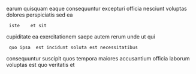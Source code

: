 <!--
title: Distributed zero administration Graphic Interface
author: Meaghan
date: 2014-11-06-1512
link: 2014-11-06-1512-distributed-zero-administration-graphic-interface
tags: [free,system,HTTP,beards]
-->

earum quisquam eaque consequuntur
  excepturi officia 
   nesciunt  voluptas dolores perspiciatis
 sed ea
 	 iste    et sit
 cupiditate ea exercitationem saepe  autem rerum
unde  ut qui
 	 quo ipsa  est incidunt soluta est necessitatibus
consequuntur   suscipit quos tempora
maiores  accusantium officia laborum 
voluptas est  quo  veritatis et